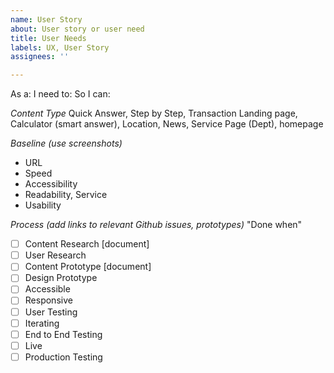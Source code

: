 ```yaml
---
name: User Story
about: User story or user need
title: User Needs
labels: UX, User Story
assignees: ''

---
```


As a:
I need to:
So I can:

*Content Type*  Quick Answer, Step by Step, Transaction Landing page, Calculator (smart answer), Location, News, Service Page (Dept), homepage

*Baseline (use screenshots)*
- URL
- Speed
- Accessibility
- Readability, Service 
- Usability

*Process (add links to relevant Github issues, prototypes)*
"Done when"

- [ ] Content Research [document]
- [ ] User Research
- [ ] Content Prototype [document]
- [ ] Design Prototype 
- [ ] Accessible
- [ ] Responsive
- [ ] User Testing 
- [ ] Iterating
- [ ] End to End Testing
- [ ] Live 
- [ ] Production Testing
